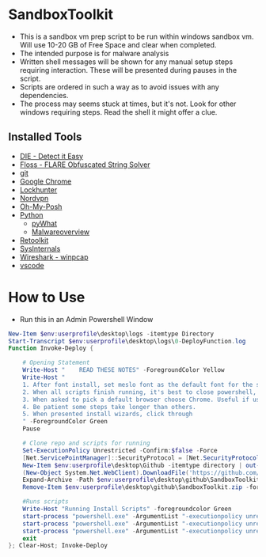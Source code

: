  # SandboxToolkit

- This is a sandbox vm prep script to be run within windows sandbox vm. Will use 10-20 GB of Free Space and clear when completed.
- The intended purpose is for malware analysis
- Written shell messages will be shown for any manual setup steps requiring interaction. These will be presented during pauses in the script.
- Scripts are ordered in such a way as to avoid issues with any dependencies.
- The process may seems stuck at times, but it's not. Look for other windows requiring steps. Read the shell it might offer a clue.

## Installed Tools

- [DIE - Detect it Easy](https://github.com/horsicq/Detect-It-Easy)
- [Floss - FLARE Obfuscated String Solver](https://github.com/mandiant/flare-floss)
- [git](https://git-scm.com/)
- [Google Chrome](https://www.google.com/chrome/)
- [Lockhunter](https://lockhunter.com/)
- [Nordvpn](https://nordvpn.com/nord-deal-site/)
- [Oh-My-Posh](https://ohmyposh.dev/)
- [Python](https://www.python.org/)
    - [pyWhat](https://github.com/bee-san/pyWhat)
    - [Malwareoverview](https://github.com/alexandreborges/malwoverview)
- [Retoolkit](https://github.com/mentebinaria/retoolkit)
- [SysInternals](https://learn.microsoft.com/en-us/sysinternals/)
- [Wireshark - winpcap](https://www.wireshark.org/)
- [vscode](https://code.visualstudio.com/)

# How to Use
- Run this in an Admin Powershell Window

```Powershell
New-Item $env:userprofile\desktop\logs -itemtype Directory
Start-Transcript $env:userprofile\desktop\logs\0-DeployFunction.log
Function Invoke-Deploy {

    # Opening Statement
    Write-Host "    READ THESE NOTES" -ForegroundColor Yellow
    Write-Host "
    1. After font install, set meslo font as the default font for the shell
    2. When all scripts finish running, it's best to close powershell, and use pwsh or shell of choice. This ensures all installed exe's are in path.
    3. When asked to pick a default browser choose Chrome. Useful if using Nordvpn.
    4. Be patient some steps take longer than others.
    5. When presented install wizards, click through
    " -ForegroundColor Green
    Pause

    # Clone repo and scripts for running
    Set-ExecutionPolicy Unrestricted -Confirm:$false -Force
    [Net.ServicePointManager]::SecurityProtocol = [Net.SecurityProtocolType]::Tls12
    New-Item $env:userprofile\desktop\Github -itemtype directory | out-null
    (New-Object System.Net.WebClient).DownloadFile('https://github.com/TheTaylorLee/SandboxToolkit/archive/refs/heads/master.zip', "$env:userprofile\desktop\github\SandboxToolkit.zip")
    Expand-Archive -Path $env:userprofile\desktop\github\SandboxToolkit.zip $env:userprofile\desktop\github\SandboxToolkit
    Remove-Item $env:userprofile\desktop\github\SandboxToolkit.zip -force | out-null

    #Runs scripts
    Write-Host "Running Install Scripts" -foregroundcolor Green
    start-process "powershell.exe" -ArgumentList "-executionpolicy unrestricted", "-File $env:userprofile\desktop\github\SandboxToolkit\SandboxToolkit-master\scripts\1-Install-PSPortable.ps1" -wait
    start-process "powershell.exe" -ArgumentList "-executionpolicy unrestricted", "-File $env:userprofile\desktop\github\SandboxToolkit\SandboxToolkit-master\scripts\2-Install-PackageManagers.ps1" -wait
    start-process "powershell.exe" -ArgumentList "-executionpolicy unrestricted", "-File $env:userprofile\desktop\github\SandboxToolkit\SandboxToolkit-master\scripts\3-Install-Packages.ps1"
    exit
}; Clear-Host; Invoke-Deploy
```